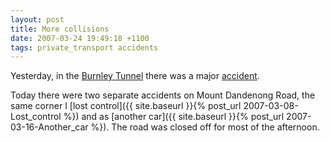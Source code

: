 ```yaml
---
layout: post
title: More collisions
date: 2007-03-24 19:49:18 +1100
tags: private_transport accidents
---
```


Yesterday, in the <a href="http://en.wikipedia.org/wiki/Burnley_Tunnel">Burnley Tunnel</a> there was a major <a href="http://www.news.com.au/story/0,23599,21438714-1243,00.html">accident</a>.

Today there were two separate accidents on Mount Dandenong Road, the same corner I [lost control]({{ site.baseurl }}{% post_url 2007-03-08-Lost_control %}) and as [another car]({{ site.baseurl }}{% post_url 2007-03-16-Another_car %}). The road was closed off for most of the afternoon.
